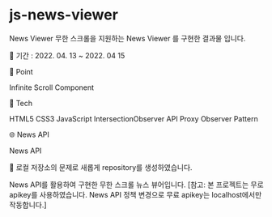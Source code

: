 # js-news-viewer

News Viewer
무한 스크롤을 지원하는 News Viewer 를 구현한 결과물 입니다.


📅 기간 : 2022. 04. 13 ~ 2022. 04 15


📌 Point

Infinite Scroll
Component

🔨 Tech

HTML5
CSS3
JavaScript
IntersectionObserver API
Proxy
Observer Pattern

🌐 News API

News API


🔔 로컬 저장소의 문제로 새롭게 repository를 생성하였습니다.

News API를 활용하여 구현한 무한 스크롤 뉴스 뷰어입니다. 
[참고: 본 프로젝트는 무로 apikey를 사용하였습니다. News API 정책 변경으로 무료 apikey는 localhost에서만 작동합니다.]
